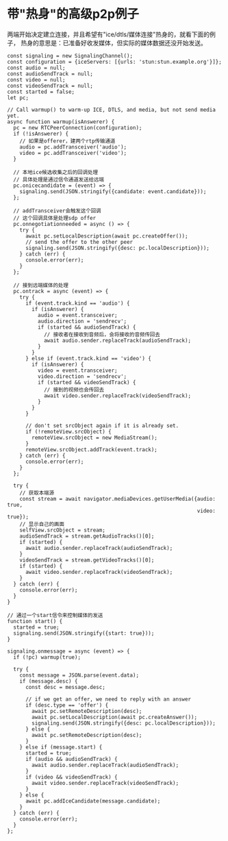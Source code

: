 # 带"热身"的高级p2p例子

两端开始决定建立连接，并且希望有"ice/dtls/媒体连接"热身的，就看下面的例子，
热身的意思是：已准备好收发媒体，但实际的媒体数据还没开始发送。

    const signaling = new SignalingChannel();
    const configuration = {iceServers: [{urls: 'stun:stun.example.org'}]};
    const audio = null;
    const audioSendTrack = null;
    const video = null;
    const videoSendTrack = null;
    const started = false;
    let pc;

    // Call warmup() to warm-up ICE, DTLS, and media, but not send media yet.
    async function warmup(isAnswerer) {
      pc = new RTCPeerConnection(configuration);
      if (!isAnswerer) {
        // 如果是offerer，建两个rtp传输通道
        audio = pc.addTransceiver('audio');
        video = pc.addTransceiver('video');
      }

      // 本地ice候选收集之后的回调处理
      // 具体处理是通过信令通道发送给远端
      pc.onicecandidate = (event) => {
        signaling.send(JSON.stringify({candidate: event.candidate}));
      };

      // addTransceiver会触发这个回调
      // 这个回调具体是处理sdp offer
      pc.onnegotiationneeded = async () => {
        try {
          await pc.setLocalDescription(await pc.createOffer());
          // send the offer to the other peer
          signaling.send(JSON.stringify({desc: pc.localDescription}));
        } catch (err) {
          console.error(err);
        }
      };

      // 接到远端媒体的处理
      pc.ontrack = async (event) => {
        try {
          if (event.track.kind == 'audio') {
            if (isAnswerer) {
              audio = event.transceiver;
              audio.direction = 'sendrecv';
              if (started && audioSendTrack) {
                // 接收者在接收到音频后，会将接收的音频传回去
                await audio.sender.replaceTrack(audioSendTrack);
              }
            }
          } else if (event.track.kind == 'video') {
            if (isAnswerer) {
              video = event.transceiver;
              video.direction = 'sendrecv';
              if (started && videoSendTrack) {
                // 接到的视频也会传回去
                await video.sender.replaceTrack(videoSendTrack);
              }
            }
          }

          // don't set srcObject again if it is already set.
          if (!remoteView.srcObject) {
            remoteView.srcObject = new MediaStream();
          }
          remoteView.srcObject.addTrack(event.track);
        } catch (err) {
          console.error(err);
        }
      };

      try {
        // 获取本端源
        const stream = await navigator.mediaDevices.getUserMedia({audio: true,
                                                                  video: true});
        // 显示自己的画面
        selfView.srcObject = stream;
        audioSendTrack = stream.getAudioTracks()[0];
        if (started) {
          await audio.sender.replaceTrack(audioSendTrack);
        }
        videoSendTrack = stream.getVideoTracks()[0];
        if (started) {
          await video.sender.replaceTrack(videoSendTrack);
        }
      } catch (err) {
        console.error(err);
      }
    }

    // 通过一个start信令来控制媒体的发送
    function start() {
      started = true;
      signaling.send(JSON.stringify({start: true}));
    }

    signaling.onmessage = async (event) => {
      if (!pc) warmup(true);

      try {
        const message = JSON.parse(event.data);
        if (message.desc) {
          const desc = message.desc;

          // if we get an offer, we need to reply with an answer
          if (desc.type == 'offer') {
            await pc.setRemoteDescription(desc);
            await pc.setLocalDescription(await pc.createAnswer());
            signaling.send(JSON.stringify({desc: pc.localDescription}));
          } else {
            await pc.setRemoteDescription(desc);
          }
        } else if (message.start) {
          started = true;
          if (audio && audioSendTrack) {
            await audio.sender.replaceTrack(audioSendTrack);
          }
          if (video && videoSendTrack) {
            await video.sender.replaceTrack(videoSendTrack);
          }
        } else {
          await pc.addIceCandidate(message.candidate);
        }
      } catch (err) {
        console.error(err);
      }
    };
